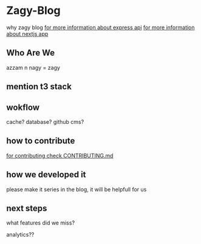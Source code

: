 # Zagy-Blog

why zagy blog
[for more information about express api](./apps/express/README.md)
[for more information about nextjs app](./apps/nextjs/README.md)

## Who Are We

azzam n nagy = zagy

## mention t3 stack

## wokflow

cache? database? github cms?

## how to contribute

[for contributing check CONTRIBUTING.md](/CONTRIBUTING.md)

## how we developed it

please make it series in the blog, it will be helpfull for us

## next steps

what features did we miss?

analytics??
